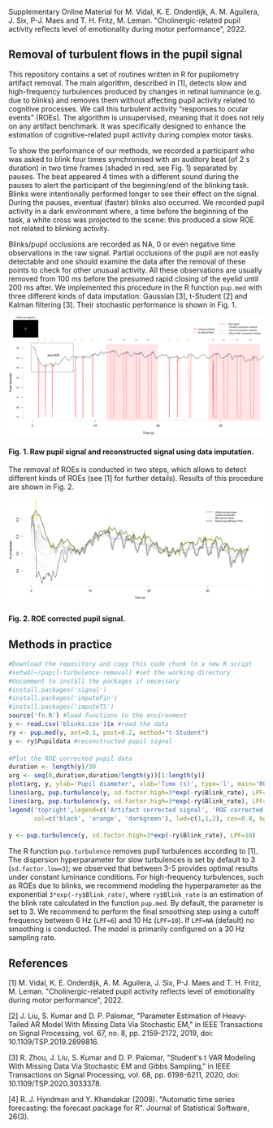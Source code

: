 Supplementary Online Material for M. Vidal, K. E. Onderdijk, A. M. Aguilera, J. Six, P-J. Maes and T. H. Fritz, M. Leman. "Cholinergic-related pupil activity reflects level of emotionality during motor performance", 2022.

## Removal of turbulent flows in the pupil signal

This repository contains a set of routines written in R for pupilometry artifact removal. The main algorithm, described in [1], detects slow and high-frequency turbulences produced by changes in retinal luminance (e.g. due to blinks) and removes them without affecting pupil activity related to cognitive processes. We call this turbulent activity “responses to ocular events” (ROEs). The algorithm is unsupervised, meaning that it does not rely on any artifact benchmark. It was specifically designed to enhance the estimation of cognitive-related pupil activity during complex motor tasks.

To show the performance of our methods, we recorded a participant who was asked to blink four times synchronised with an auditory beat (of 2 s duration) in two time frames (shaded in red, see Fig. 1) separated by pauses. The beat appeared 4 times with a different sound during the pauses to alert the participant of the beginning/end of the blinking task. Blinks were intentionally performed longer to see their effect on the signal. During the pauses, eventual (faster) blinks also occurred.  We recorded pupil activity in a dark environment where, a time before the beginning of the task, a white cross was projected to the scene: this produced a slow ROE not related to blinking activity. 

Blinks/pupil occlusions are recorded as NA, 0 or even negative time observations in the raw signal. Partial occlusions of the pupil are not easily detectable and one should examine the data after the removal of these points to check for other unusual activity. All these observations are usually removed from 100 ms before the presumed rapid closing of the eyelid until 200 ms after. We implemented this procedure in the R function `pup.med` with three different kinds of data imputation: Gaussian [3], t-Student [2] and Kalman filtering [3]. Their stochastic performance is shown in Fig. 1.

![Fig. 1](https://github.com/m-vidal/pupil-turbulence-removal/blob/main/plots/P1B.jpg)
#### Fig. 1. Raw pupil signal and reconstructed signal using data imputation.

The removal of ROEs is conducted in two steps, which allows to detect different kinds of ROEs (see [1] for further details). Results of this procedure are shown in Fig. 2. <!-- Note that the grey lines in Fig. 2 are smooth nonlinear spaces of the pupil signal where it is supposed these turbulences can be located.-->

![Fig. 1](https://github.com/m-vidal/pupil-turbulence-removal/blob/main/plots/P2.jpg)
#### Fig. 2. ROE corrected pupil signal.

## Methods in practice
```R
#Download the repository and copy this code chunk to a new R script
#setwd(~/pupil-turbulence-removal) #set the working directory 
#Uncomment to install the packages if necessary
#install.packages('signal')
#install.packages('imputeFin')
#install.packages('imputeTS')
source('fn.R') #load functions to the environment
y <- read.csv('blinks.csv')$x #read the data
ry <- pup.med(y, ant=0.1, post=0.2, method="t-Student")
y <- ry$Pupildata #reconstructed pupil signal

#Plot the ROE corrected pupil data
duration <- length(y)/30
arg <- seq(0,duration,duration/length(y))[1:length(y)]
plot(arg, y, ylab='Pupil diameter', xlab='Time (s)', type='l', main='ROE correction')
lines(arg, pup.turbulence(y, sd.factor.high=3*exp(-ry$Blink_rate), LPF=NA), col='orange')
lines(arg, pup.turbulence(y, sd.factor.high=3*exp(-ry$Blink_rate), LPF=10), col='darkgreen', lwd=2)
legend('topright',legend=c('Artifact corrected signal', 'ROE corrected signal', 'Final smoothing'),
       col=c('black', 'orange', 'darkgreen'), lwd=c(1,1,2), cex=0.8, bg='lightblue')

y <- pup.turbulence(y, sd.factor.high=3*exp(-ry$Blink_rate), LPF=10)
```
The R function `pup.turbulence` removes pupil turbulences according to [1]. The dispersion hyperparameter for slow turbulences is set by default to 3 (`sd.factor.low=3`); we observed that between 3-5 provides optimal results under constant luminance conditions. For high-frequency turbulences, such as ROEs due to blinks, we recommend modeling the hyperparameter as the exponential `3*exp(-ry$Blink_rate)`, where `ry$Blink_rate` is an estimation of the blink rate calculated in the function `pup.med`. By default, the parameter is set to 3. We recommend to perform the final smoothing step using a cutoff frequency between 6 Hz (`LPF=6`) and 10 Hz (`LPF=10`). If `LPF=NA` (default) no smoothing is conducted. The model is primarily configured on a 30 Hz sampling rate.

## References

[1] M. Vidal, K. E. Onderdijk, A. M. Aguilera, J. Six, P-J. Maes and T. H. Fritz, M. Leman. "Cholinergic-related pupil activity reflects level of emotionality during motor performance", 2022.

[2] J. Liu, S. Kumar and D. P. Palomar, "Parameter Estimation of Heavy-Tailed AR Model With Missing Data Via Stochastic EM," in IEEE Transactions on Signal Processing, vol. 67, no. 8, pp. 2159-2172, 2019, doi: 10.1109/TSP.2019.2899816.

[3] R. Zhou, J. Liu, S. Kumar and D. P. Palomar, "Student's  t  VAR Modeling With Missing Data Via Stochastic EM and Gibbs Sampling," in IEEE Transactions on Signal Processing, vol. 68, pp. 6198-6211, 2020, doi: 10.1109/TSP.2020.3033378.

[4] R. J. Hyndman and Y. Khandakar (2008). "Automatic time series forecasting: the forecast package for R". Journal of Statistical Software, 26(3).
